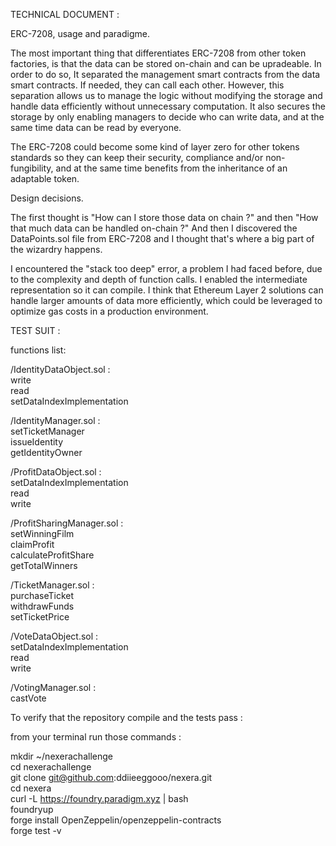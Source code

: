 TECHNICAL DOCUMENT :

ERC-7208, usage and paradigme.

The most important thing that differentiates ERC-7208 from other token factories, is that the data can be stored on-chain and can be upradeable. In order to do so, It separated the management smart contracts from the data smart contracts. If needed, they can call each other. However, this separation allows us to manage the logic without modifying the storage and handle data efficiently without unnecessary computation.
It also secures the storage by only enabling managers to decide who can write data, and at the same time data can be read by everyone.

The ERC-7208 could become some kind of layer zero for other tokens standards so they can keep their security, compliance and/or non-fungibility, and at the same time benefits from the inheritance of an adaptable token.

Design decisions.

The first thought is "How can I store those data on chain ?" and then "How that much data can be handled on-chain ?" And then I discovered the DataPoints.sol file from ERC-7208 and I thought that's where a big part of the wizardry happens.

I encountered the "stack too deep" error, a problem I had faced before, due to the complexity and depth of function calls. I enabled the intermediate representation so it can compile. I think that Ethereum Layer 2 solutions can handle larger amounts of data more efficiently, which could be leveraged to optimize gas costs in a production environment.

TEST SUIT :

functions list:

/IdentityDataObject.sol :  
write  
read  
setDataIndexImplementation

/IdentityManager.sol :  
setTicketManager  
issueIdentity  
getIdentityOwner

/ProfitDataObject.sol :  
setDataIndexImplementation  
read  
write

/ProfitSharingManager.sol :  
setWinningFilm  
claimProfit  
calculateProfitShare  
getTotalWinners

/TicketManager.sol :  
purchaseTicket  
withdrawFunds  
setTicketPrice

/VoteDataObject.sol :  
setDataIndexImplementation  
read  
write  

/VotingManager.sol  :  
castVote

To verify that the repository compile and the tests pass :

from your terminal run those commands :

mkdir ~/nexerachallenge  
cd nexerachallenge  
git clone git@github.com:ddiieeggooo/nexera.git  
cd nexera  
curl -L https://foundry.paradigm.xyz | bash  
foundryup  
forge install OpenZeppelin/openzeppelin-contracts  
forge test -v
